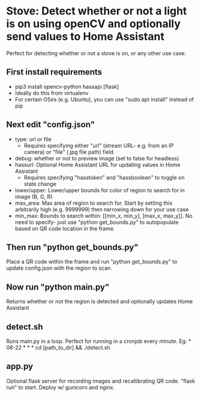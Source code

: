 # Stove: Detect whether or not a light is on using openCV and optionally send values to Home Assistant
Perfect for detecting whether or not a stove is on, or any other use case.

## First install requirements
- pip3 install opencv-python hassapi [flask]
- Ideally do this from virtualenv
- For certain OSes (e.g. Ubuntu), you can use "sudo apt install" instead of pip

## Next edit "config.json"
- type: url or file 
  - Requires specifying either "url" (stream URL- e.g. from an IP camera) or "file" (.jpg file path) field
- debug: whether or not to preview image (set to false for headless)
- hassurl: Optional Home Assistant URL for updating values in Home Assistant
  - Requires specifying "hasstoken" and "hassboolean" to toggle on state change
- lower/upper: Lower/upper bounds for color of region to search for in image (B, G, R)
- max_area: Max area of region to search for. Start by setting this arbitrarily high (e.g. 9999999) then narrowing down for your use case
- min_max: Bounds to search within: [[min_x, min_y], [max_x, max_y]]. No need to specify- just use "python get_bounds.py" to autopopulate based on QR code location in the frame.

## Then run "python get_bounds.py"
Place a QR code within the frame and run "python get_bounds.py" to update config.json with the region to scan.

## Now run "python main.py"
Returns whether or not the region is detected and optionally updates Home Assistant

## detect.sh
Runs main.py in a loop. Perfect for running in a cronjob every minute. Eg:
    * 08-22 * * * cd [path_to_dir] && ./detect.sh

## app.py
Optional flask server for recording images and recallibrating QR code. "flask run" to start. Deploy w/ gunicorn and nginx.

